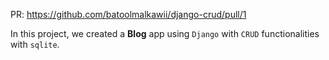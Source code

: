 PR: https://github.com/batoolmalkawii/django-crud/pull/1

In this project, we created a **Blog** app using `Django` with `CRUD` functionalities with `sqlite`.